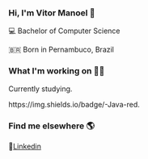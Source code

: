 ### Hi, I'm Vitor Manoel 👋

<p>💻 Bachelor of Computer Science </p>
<p> 🇧🇷 Born in Pernambuco, Brazil </p>

### What I'm working on 👨‍💻

<p> Currently studying. </p>
<p> https://img.shields.io/badge/-Java-red. </p>


### Find me elsewhere 🌎

💼[Linkedin](https://www.linkedin.com/in/vitormanoel/)
